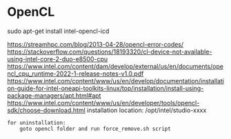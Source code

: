# OpenCL

sudo apt-get install intel-opencl-icd

https://streamhpc.com/blog/2013-04-28/opencl-error-codes/
https://stackoverflow.com/questions/18193320/cl-device-not-available-using-intel-core-2-duo-e8500-cpu
https://www.intel.com/content/dam/develop/external/us/en/documents/opencl_cpu_runtime-2022-1-release-notes-v1.0.pdf
https://www.intel.com/content/www/us/en/develop/documentation/installation-guide-for-intel-oneapi-toolkits-linux/top/installation/install-using-package-managers/apt.html#apt
https://www.intel.com/content/www/us/en/developer/tools/opencl-sdk/choose-download.html
	installation location: /opt/intel/studio-xxxx
	
	for uninstallation:
		goto opencl folder and run force_remove.sh script
